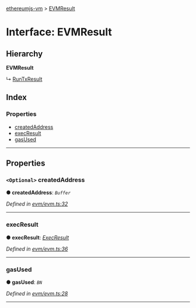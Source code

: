 [ethereumjs-vm](../README.md) > [EVMResult](../interfaces/evmresult.md)

# Interface: EVMResult

## Hierarchy

**EVMResult**

↳  [RunTxResult](runtxresult.md)

## Index

### Properties

* [createdAddress](evmresult.md#createdaddress)
* [execResult](evmresult.md#execresult)
* [gasUsed](evmresult.md#gasused)

---

## Properties

<a id="createdaddress"></a>

### `<Optional>` createdAddress

**● createdAddress**: *`Buffer`*

*Defined in [evm/evm.ts:32](https://github.com/ethereumjs/ethereumjs-vm/blob/2347a51/packages/vm/lib/evm/evm.ts#L32)*

___
<a id="execresult"></a>

###  execResult

**● execResult**: *[ExecResult](execresult.md)*

*Defined in [evm/evm.ts:36](https://github.com/ethereumjs/ethereumjs-vm/blob/2347a51/packages/vm/lib/evm/evm.ts#L36)*

___
<a id="gasused"></a>

###  gasUsed

**● gasUsed**: *`BN`*

*Defined in [evm/evm.ts:28](https://github.com/ethereumjs/ethereumjs-vm/blob/2347a51/packages/vm/lib/evm/evm.ts#L28)*

___

